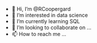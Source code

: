 - 👋 Hi, I’m @RCoopergard
- 👀 I’m interested in data science
- 🌱 I’m currently learning SQL
- 💞️ I’m looking to collaborate on ...
- 📫 How to reach me ...

<!---
RCoopergard/RCoopergard is a ✨ special ✨ repository because its `README.md` (this file) appears on your GitHub profile.
You can click the Preview link to take a look at your changes.
--->
